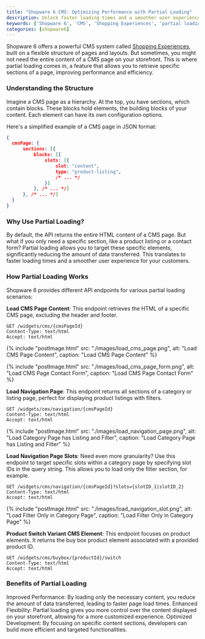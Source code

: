 ```yaml
---
title: "Shopware 6 CMS: Optimizing Performance with Partial Loading"
description: Unlock faster loading times and a smoother user experience for your Shopware 6 storefront with CMS partial loading! This blog post dives into how partial loading works, its benefits, and different API endpoints to target specific content sections.
keywords: ['Shopware 6', 'CMS', 'Shopping Experiences', 'partial loading', 'performance optimization']
categories: [shopware6]
---
```


Shopware 6 offers a powerful CMS system called [Shopping Experiences](https://developer.shopware.com/docs/concepts/commerce/content/shopping-experiences-cms.html#page), built on a flexible structure of pages and layouts. But sometimes, you might not need the entire content of a CMS page on your storefront. This is where partial loading comes in, a feature that allows you to retrieve specific sections of a page, improving performance and efficiency.

### Understanding the Structure

Imagine a CMS page as a hierarchy. At the top, you have sections, which contain blocks. These blocks hold elements, the building blocks of your content. Each element can have its own configuration options.

Here's a simplified example of a CMS page in JSON format:

```json
{
  cmsPage: {
      sections: [{
          blocks: [{
              slots: [{
                  slot: "content",
                  type: "product-listing",
                  /* ... */
              }]
          }, /* ... */]
      }, /* ... */]
  }
}
```

### Why Use Partial Loading?

By default, the API returns the entire HTML content of a CMS page. But what if you only need a specific section, like a product listing or a contact form? Partial loading allows you to target these specific elements, significantly reducing the amount of data transferred. This translates to faster loading times and a smoother user experience for your customers.


### How Partial Loading Works

Shopware 6 provides different API endpoints for various partial loading scenarios:

**Load CMS Page Content**: This endpoint retrieves the HTML of a specific CMS page, excluding the header and footer.

```http
GET /widgets/cms/{cmsPageId}
Content-Type: text/html
Accept: text/html
```

{% include "postImage.html" src: "./images/load_cms_page.png", alt: "Load CMS Page Content", caption: "Load CMS Page Content" %}

{% include "postImage.html" src: "./images/load_cms_page_form.png", alt: "Load CMS Page Contact Form", caption: "Load CMS Page Contact Form" %}


**Load Navigation Page**: This endpoint returns all sections of a category or listing page, perfect for displaying product listings with filters.

```http
GET /widgets/cms/navigation/{cmsPageId}
Content-Type: text/html
Accept: text/html
```

{% include "postImage.html" src: "./images/load_navigation_page.png", alt: "Load Category Page has Listing and Filter", caption: "Load Category Page has Listing and Filter" %}

**Load Navigation Page Slots**: Need even more granularity? Use this endpoint to target specific slots within a category page by specifying slot IDs in the query string. This allows you to load only the filter section, for example.

```http
GET /widgets/cms/navigation/{cmsPageId}?slots={slotID_1|slotID_2}
Content-Type: text/html
Accept: text/html
```

{% include "postImage.html" src: "./images/load_navigation_slot.png", alt: "Load Filter Only in Category Page", caption: "Load Filter Only in Category Page" %}

**Product Switch Variant CMS Element**: This endpoint focuses on product elements. It returns the buy box product element associated with a provided product ID.

```http
GET /widgets/cms/buybox/{productId}/switch
Content-Type: text/html
Accept: text/html
```


### Benefits of Partial Loading

Improved Performance: By loading only the necessary content, you reduce the amount of data transferred, leading to faster page load times.
Enhanced Flexibility: Partial loading gives you more control over the content displayed on your storefront, allowing for a more customized experience.
Optimized Development: By focusing on specific content sections, developers can build more efficient and targeted functionalities.
